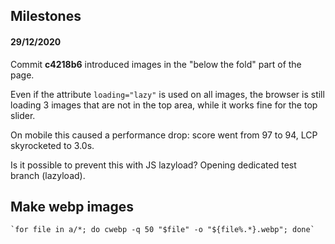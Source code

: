 ## Milestones

#### 29/12/2020

Commit **c4218b6** introduced images in the "below the fold" part of the page.

Even if the attribute `loading="lazy"` is used on all images, the browser is still loading 3 images that are not in the top area, while it works fine for the top slider.

On mobile this caused a performance drop: score went from 97 to 94, LCP skyrocketed to 3.0s.

Is it possible to prevent this with JS lazyload? Opening dedicated test branch (lazyload).

## Make webp images

```
`for file in a/*; do cwebp -q 50 "$file" -o "${file%.*}.webp"; done`
```
